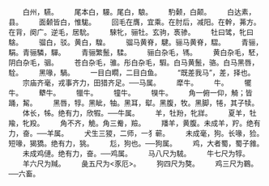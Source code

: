 <!-- { "loadSidebar": true } -->
　　白州，驠。
　　尾本白，騴。尾白，駺。
　　馰颡，白颠。
　　白达素，县。
　　面颡皆白，惟駹。
　　回毛在膺，宜乘。在肘后，减阳。在幹，茀方。在背，阕广。逆毛，居馻。
　　騋牝，骊牡。玄驹，褭骖。
　　牡曰骘，牝曰騇。
　　骝白，驳。黄白，騜。
　　骝马黄脊，騝。骊马黄脊，騽。
　　青骊，駽。青骊驎，驒。
　　青骊繁鬛，騥。
　　骊白杂毛，駂。
　　黄白杂毛，駓，阴白杂毛，骃。
　　苍白杂毛，骓。彤白杂毛，騢。白马黄鬛，骆。白马黑唇，駩。
　　黑喙，騧。
　　一目白瞯，二目白鱼。
　　“既差我马”，差，择也。
　　宗庙齐毫，戎事齐力，田猎齐足。──马属。
　　犘牛。
　　牛。
　　犤牛。
　　犩牛。
　　犣牛。
　　犝牛。
　　犑牛。
　　角一俯一仰，觭；皆踊，觢。
　　黑唇，犉。黑眦，牰。黑耳，犚。黑腹，牧。黑脚，犈，其子犊。
　　体长，牬。绝有力，欣犌。──牛属。
　　羊，牡羒，牝牂。
　　夏羊，牡羭，牝羖。
　　角不齐，觤。角三觠，羷。
　　羳羊，黄腹。未成羊，羜。绝有力，奋。──羊属。
　　犬生三猣，二师，一犭蕲。
　　未成毫，狗。长喙，猃。短喙，猲獢。绝有力，狣。
　　尨，狗也。──狗属。
　　鸡，大者蜀，蜀子雓。
　　未成鸡僆。绝有力，奋。──鸡属。
　　马八尺为駥。
　　牛七尺为犉。
　　羊六尺为羬。
　　彘五尺为<豕厄>。
　　狗四尺为獒。
　　鸡三尺为鶤。──六畜。
　　
　　
　　
